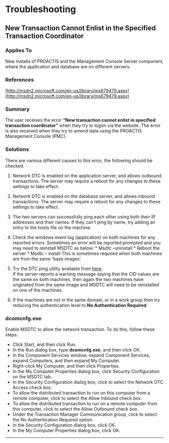 # Troubleshooting

## New Transaction Cannot Enlist in the Specified Transaction Coordinator 

###  Applies To 
New installs of PROACTIS and the Management Console Server component, where the application and database are on different servers.  

### References 
[http://msdn2.microsoft.com/en-us/library/ms679479.aspx](http://msdn2.microsoft.com/en-us/library/ms679479.aspx)

### Summary 
The user receives the error **“New transaction cannot enlist in specified transaction coordinator”** when they try to logon via the website.  The error is also received when they try to amend data using the PROACTIS Management Console (PMC). 

### Solutions 
There are various different causes to this error, the following should be checked. 

1.    Network DTC is enabled on the application server, and allows outbound transactions. The server may require a reboot for any changes to these settings to take effect. 
2.    Network DTC is enabled on the database server, and allows inbound transactions. The server may require a reboot for any changes to these settings to take effect. 
3.    The two servers can successfully ping each other using both their IP addresses and their names.  If they can’t ping by name, try adding an entry to the hosts file on the machine. 
4.    Check the windows event log (application) on both machines for any reported errors.  Sometimes an error will be reported prompted and you may need to reinstall MSDTC as below: 
    * Msdtc –uninstall 
    * Reboot the server 
    * Msdtc – install 
  This is sometimes required when both machines are from the same 'base images'. 

5.    Try the DTC ping utility available from [here](https://support.microsoft.com/en-gb/help/918331/how-to-troubleshoot-connectivity-issues-in-ms-dtc-by-using-the-dtcping).  
If the server reports a warning message saying that the CID values are the same on both machines, then again the two machines have originated from the same image and MSDTC will need to be reinstalled on one of the machines.
  
6.    If the machines are not in the same domain, or in a work group then try reducing the authentication level to **No Authentication Required**


### dcomcnfg.exe
Enable MSDTC to allow the network transaction. To do this, follow these steps: 

* Click Start, and then click Run. 
* In the Run dialog box, type **dcomcnfg.exe**, and then click OK. 
* In the Component Services window, expand Component Services, expand Computers, and then expand My Computer. 
* Right-click My Computer, and then click Properties. 
* In the My Computer Properties dialog box, click Security Configuration on the MSDTC tab.
* In the Security Configuration dialog box, click to select the Network DTC Access check box. 
* To allow the distributed transaction to run on this computer from a remote computer, click to select the Allow Inbound check box. 
* To allow the distributed transaction to run on a remote computer from this computer, click to select the Allow Outbound check box. 
* Under the Transaction Manager Communication group, click to select the No Authentication Required option. 
* In the Security Configuration dialog box, click OK. 
* In the My Computer Properties dialog box, click OK. 

---